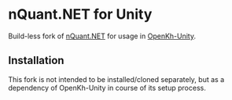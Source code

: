 # nQuant.NET for Unity
Build-less fork of [nQuant.NET](https://github.com/OpenKH/nQuant) for usage in [OpenKh-Unity](https://github.com/krokettenkoal/OpenKh-Unity).

## Installation
This fork is not intended to be installed/cloned separately, but as a dependency of OpenKh-Unity in course of its setup process.